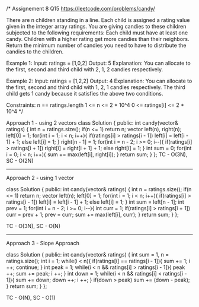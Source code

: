 /*
Assignement 8 Q15
https://leetcode.com/problems/candy/

There are n children standing in a line. Each child is assigned a rating value given in the integer array ratings.
You are giving candies to these children subjected to the following requirements:
Each child must have at least one candy.
Children with a higher rating get more candies than their neighbors.
Return the minimum number of candies you need to have to distribute the candies to the children.

Example 1:
Input: ratings = [1,0,2]
Output: 5
Explanation: You can allocate to the first, second and third child with 2, 1, 2 candies respectively.

Example 2:
Input: ratings = [1,2,2]
Output: 4
Explanation: You can allocate to the first, second and third child with 1, 2, 1 candies respectively.
The third child gets 1 candy because it satisfies the above two conditions.
 
Constraints:
n == ratings.length
1 <= n <= 2 * 10^4
0 <= ratings[i] <= 2 * 10^4
*/

Approach 1 - using 2 vectors
class Solution {
public:
    int candy(vector<int>& ratings) {
        int n = ratings.size();
        if(n <= 1) return n;
        vector<int> left(n), right(n);
        left[0] = 1;
        for(int i = 1; i < n; i++){
            if(ratings[i] > ratings[i - 1]) left[i] = left[i - 1] + 1;
            else left[i] = 1; 
        }
        right[n - 1] = 1;
        for(int i = n - 2; i >= 0; i--){
            if(ratings[i] > ratings[i + 1]) right[i] = right[i + 1] + 1;
            else right[i] = 1; 
        }
        int sum = 0;
        for(int i = 0; i < n; i++){
            sum += max(left[i], right[i]);
        }
        return sum;
    }
};
TC - O(3N), SC - O(2N)

--------------------------------------------------------------------------------------------------------------------------------------------

Approach 2 - using 1 vector

class Solution {
public:
    int candy(vector<int>& ratings) {
        int n = ratings.size();
        if(n <= 1) return n;
        vector<int> left(n);
        left[0] = 1;
        for(int i = 1; i < n; i++){
            if(ratings[i] > ratings[i - 1]) left[i] = left[i - 1] + 1;
            else left[i] = 1; 
        }
        int sum = left[n - 1];
        int prev = 1;
        for(int i = n - 2; i >= 0; i--){
            int curr = 1;
            if(ratings[i] > ratings[i + 1]) curr = prev + 1;
            prev = curr;
            sum += max(left[i], curr);
        }
        return sum;
    }
};

TC - O(3N), SC - O(N)

--------------------------------------------------------------------------------------------------------------------------------------------

Approach 3 - Slope Approach

class Solution {
public:
    int candy(vector<int>& ratings) {
        int sum = 1, n = ratings.size();
        int i = 1;
        while(i < n){
            if(ratings[i] == ratings[i - 1]){
                sum += 1;
                i ++;
                continue;
            }
            int peak = 1;
            while(i < n && ratings[i] > ratings[i - 1]){
                peak ++;
                sum += peak;
                i ++;
            }
            int down = 1;
            while(i < n && ratings[i] < ratings[i - 1]){
                sum += down;
                down ++;
                i ++;
            }
            if(down > peak) sum += (down - peak);
        }
        return sum;
    }
};

TC - O(N), SC - O(1)